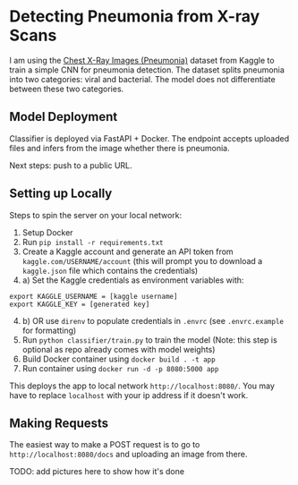 # Detecting Pneumonia from X-ray Scans

I am using the [Chest X-Ray Images (Pneumonia)](https://www.kaggle.com/paultimothymooney/chest-xray-pneumonia) dataset from Kaggle to train a simple CNN for pneumonia detection. The dataset splits pneumonia into two categories: viral and bacterial. The model does not differentiate between these two categories.

## Model Deployment

Classifier is deployed via FastAPI + Docker. The endpoint accepts uploaded files and infers from the image whether there is pneumonia.

Next steps: push to a public URL.

## Setting up Locally

Steps to spin the server on your local network:

1. Setup Docker
2. Run `pip install -r requirements.txt`
3. Create a Kaggle account and generate an API token from `kaggle.com/USERNAME/account` (this will prompt you to download a `kaggle.json` file which contains the credentials)
4. a) Set the Kaggle credentials as environment variables with:
```
export KAGGLE_USERNAME = [kaggle username]
export KAGGLE_KEY = [generated key]
```
4. b) OR use `direnv` to populate credentials in `.envrc` (see `.envrc.example` for formatting)
5. Run `python classifier/train.py` to train the model (Note: this step is optional as repo already comes with model weights)
6. Build Docker container using `docker build . -t app`
7. Run container using `docker run -d -p 8080:5000 app`

This deploys the app to local network `http://localhost:8080/`. You may have to replace `localhost` with your ip address if it doesn't work.

## Making Requests

The easiest way to make a POST request is to go to `http://localhost:8080/docs` and uploading an image from there.

TODO: add pictures here to show how it's done